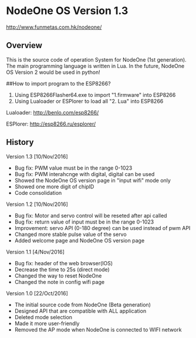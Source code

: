 # NodeOne OS Version 1.3

http://www.funmetas.com.hk/nodeone/

## Overview
This is the source code of operation System for NodeOne (1st generation). The main programming language is written in Lua. In the future, NodeOne OS Version 2 would be used in python!

##How to import program to the ESP8266?

1. Using ESP8266Flasher64.exe to import "1.firmware" into ESP8266
2. Using Lualoader or ESPlorer to load all "2. Lua" into ESP8266

Lualoader: http://benlo.com/esp8266/

ESPlorer: http://esp8266.ru/esplorer/

## History

Version 1.3 [10/Nov/2016]
* Bug fix: PWM value must be in the range 0-1023
* Bug fix: PWM interahcnge with digital, digital can be used
* Showed the NodeOne OS version page in "input wifi" mode only
* Showed one more digit of chipID
* Code consolidation

Version 1.2 [10/Nov/2016]
* Bug fix: Motor and servo control will be reseted after api called
* Bug fix: return value of input must be in the range 0-1023
* Improvement: servo API (0-180 degree) can be used instead of pwm API
* Changed more stable pulse value of the servo
* Added welcome page and NodeOne OS version page

Version 1.1 [4/Nov/2016]
* Bug fix: header of the web browser(IOS)
* Decrease the time to 25s (direct mode)
* Changed the way to reset NodeOne
* Changed the note in config wifi page


Version 1.0 [22/Oct/2016]
* The initial source code from NodeOne (Beta generation)
* Designed API that are compatible with ALL application
* Deleted mode selection
* Made it more user-friendly
* Removed the AP mode when NodeOne is connected to WIFI network
